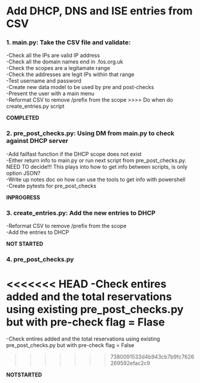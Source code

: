 # Add DHCP, DNS and ISE entries from CSV

### 1. main.py: Take the CSV file and validate:
-Check all the IPs are valid IP address\
-Check all the domain names end in .fos.org.uk\
-Check the scopes are a legitamate range\
-Check the addresses are legit IPs within that range\
-Test username and password\
-Create new data model to be used by pre and post-checks\
-Present the user with a main menu\
-Reformat CSV to remove /prefix from the scope               >>>> Do when do create_entries.py script

**COMPLETED**

### 2. pre_post_checks.py: Using DM from main.py to check against DHCP server
-Add failfast function if the DHCP scope does not exist\
-Either return info to main.py or run next script from pre_post_checks.py.\
NEED TO decide!!! This plays into how to get info between scripts, is only option JSON?\
-Write up notes doc on how can use the tools to get info with powershell\
-Create pytests for pre_post_checks

**INPROGRESS**

### 3. create_entries.py: Add the new entries to DHCP
-Reformat CSV to remove /prefix from the scope\
-Add the entries to DHCP

**NOT STARTED**

### 4. pre_post_checks.py
<<<<<<< HEAD
-Check entires added and the total reservations using existing pre_post_checks.py but with pre-check flag = Flase
=======
-Check entires added and the total reservations using existing pre_post_checks.py but with pre-check flag = False
>>>>>>> 7380091533d4b943cb7b9fc7626269592efac2c9

**NOTSTARTED**
